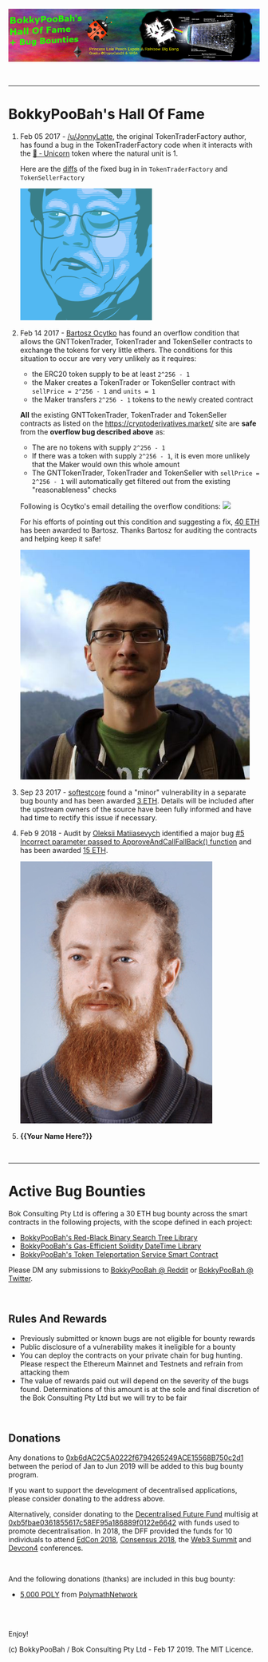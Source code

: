 <kbd><img src="images/PrincessLeiaPeachExpelsARainbowBigBang-BokkyPooBahsHallOfFame-940x198.png" /></kbd>

<br />

<hr />

# BokkyPooBah's Hall Of Fame

1. Feb 05 2017 - [/u/JonnyLatte](https://www.reddit.com/user/JonnyLatte), the original TokenTraderFactory author, has found a bug in the TokenTraderFactory code when it interacts with the [🦄 ‐ Unicorn](https://github.com/bokkypoobah/TokenTrader/wiki/🦄-‐-Unicorn) token where the natural unit is 1.

    Here are the [diffs](https://github.com/bokkypoobah/TokenTrader/commit/376cdb1feccc4fb613daff9d6b0130b70cc942ce) of the fixed bug in in `TokenTraderFactory` and `TokenSellerFactory`

    <kbd><img src="images/JonnyLatte-1032302.png" /></kbd>

2. Feb 14 2017 - [Bartosz Ocytko](https://github.com/bocytko) has found an overflow condition that allows the GNTTokenTrader, TokenTrader and TokenSeller contracts to exchange the tokens for very little ethers. The conditions for this situation to occur are very very unlikely as it requires:
    * the ERC20 token supply to be at least `2^256 - 1`
    * the Maker creates a TokenTrader or TokenSeller contract with `sellPrice = 2^256 - 1` and `units = 1`
    * the Maker transfers `2^256 - 1` tokens to the newly created contract

    **All** the existing GNTTokenTrader, TokenTrader and TokenSeller contracts as listed on the https://cryptoderivatives.market/ site are **safe** from the **overflow bug described above** as:
    * The are no tokens with supply `2^256 - 1`
    * If there was a token with supply `2^256 - 1`, it is even more unlikely that the Maker would own this whole amount
    * The GNTTokenTrader, TokenTrader and TokenSeller with `sellPrice = 2^256 - 1` will automatically get filtered out from the existing "reasonableness" checks

    Following is Ocytko's email detailing the overflow conditions:
    ![](https://github.com/bokkypoobah/TokenTrader/blob/master/doc/images/OcytkoEmail_20170212.png)

    For his efforts of pointing out this condition and suggesting a fix, [40 ETH](https://etherscan.io/tx/0x4ddb60659cee7ef4c65616325c1f31fcba8787fa9a751f5480770c498e7c999d) has been awarded to Bartosz. Thanks Bartosz for auditing the contracts and helping keep it safe!

    <kbd><img src="images/bocytko-711379.jpg" /></kbd>

3. Sep 23 2017 - [softestcore](https://www.reddit.com/user/softestcore) found a "minor" vulnerability in a separate bug bounty and has been awarded [3 ETH](https://etherscan.io/tx/0x3b39db0e4e9cec0804bc5199c3d24a6b8b856910e29954c9a30712a12ebb539c). Details will be included after the upstream owners of the source have been fully informed and have had time to rectify this issue if necessary.

4. Feb 9 2018 - Audit by [Oleksii Matiiasevych](https://github.com/lastperson) identified a major bug
  [#5 Incorrect parameter passed to ApproveAndCallFallBack() function](https://github.com/bokkypoobah/BokkyPooBahsTokenTeleportationServiceSmartContract/issues/5) and has been awarded [15 ETH](https://etherscan.io/tx/0x7f8383321d39087f45a9fe3a113ae5fdf63905bf9ff06d5b98994841e18772a0).

    <kbd><img src="images/Oleksii-6198746.png" /></kbd>

5. **{{Your Name Here?}}**

<br />

<hr />

# Active Bug Bounties

Bok Consulting Pty Ltd is offering a 30 ETH bug bounty across the smart contracts in the following projects, with the scope defined in each project:

* [BokkyPooBah's Red-Black Binary Search Tree Library](https://github.com/bokkypoobah/BokkyPooBahsRedBlackTreeLibrary#bug-bounty-scope-and-donations)
* [BokkyPooBah's Gas-Efficient Solidity DateTime Library](https://github.com/bokkypoobah/BokkyPooBahsDateTimeLibrary#bug-bounty-scope-and-donations)
* [BokkyPooBah's Token Teleportation Service Smart Contract](https://github.com/bokkypoobah/BokkyPooBahsTokenTeleportationServiceSmartContract#bug-bounty-scope-and-donations)

Please DM any submissions to [BokkyPooBah @ Reddit](https://www.reddit.com/user/BokkyPooBah/) or [BokkyPooBah @ Twitter](https://twitter.com/BokkyPooBah).

<br />

## Rules And Rewards

* Previously submitted or known bugs are not eligible for bounty rewards
* Public disclosure of a vulnerability makes it ineligible for a bounty
* You can deploy the contracts on your private chain for bug hunting. Please respect the Ethereum Mainnet and Testnets and refrain from attacking them
* The value of rewards paid out will depend on the severity of the bugs found. Determinations of this amount is at the sole and final discretion of the Bok Consulting Pty Ltd but we will try to be fair

<br />

## Donations

Any donations to [0xb6dAC2C5A0222f6794265249ACE15568B750c2d1](https://etherscan.io/address/0xb6dAC2C5A0222f6794265249ACE15568B750c2d1) between the period of Jan to Jun 2019 will be added to this bug bounty program.

If you want to support the development of decentralised applications, please consider donating to the address above.

Alternatively, consider donating to the [Decentralised Future Fund](https://dffdao.org/) multisig at [0xb5fbae0361855617c58EF95a186889f0122e6642](https://etherscan.io/address/0xb5fbae0361855617c58EF95a186889f0122e6642) with funds used to promote decentralisation. In 2018, the DFF provided the funds for 10 individuals to attend [EdCon 2018](https://2018.edcon.io/), [Consensus 2018](https://www.coindesk.com/events/consensus-2018), the [Web3 Summit](https://www.web3summit.com/) and [Devcon4](https://devcon4.ethereum.org/) conferences.

<br >

And the following donations (thanks) are included in this bug bounty:

* [5,000 POLY](https://etherscan.io/tx/0xc5a658ea13530513871744da85703655e601cf1924e311c50ac0410b1e915d26) from [PolymathNetwork](https://github.com/PolymathNetwork)

<br />

<br />

Enjoy!

(c) BokkyPooBah / Bok Consulting Pty Ltd - Feb 17 2019. The MIT Licence.
